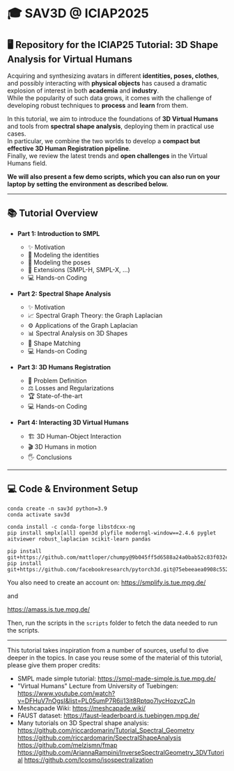 # 🎓 SAV3D @ ICIAP2025

## 🖥 Repository for the ICIAP25 Tutorial: 3D Shape Analysis for Virtual Humans

Acquiring and synthesizing avatars in different **identities, poses, clothes**, and possibly interacting with **physical objects** has caused a dramatic explosion of interest in both **academia** and **industry**.  
While the popularity of such data grows, it comes with the challenge of developing robust techniques to **process** and **learn** from them.

In this tutorial, we aim to introduce the foundations of **3D Virtual Humans** and tools from **spectral shape analysis**, deploying them in practical use cases.  
In particular, we combine the two worlds to develop a **compact but effective 3D Human Registration pipeline**.  
Finally, we review the latest trends and **open challenges** in the Virtual Humans field.

**We will also present a few demo scripts, which you can also run on your laptop by setting the environment as described below.**

---

## 📚 Tutorial Overview

- **Part 1: Introduction to SMPL**
  - ✨ Motivation
  - 🧍 Modeling the identities
  - 🤸 Modeling the poses
  - 🔧 Extensions (SMPL-H, SMPL-X, ...)
  - 💻 Hands-on Coding

- **Part 2: Spectral Shape Analysis**
  - ✨ Motivation
  - 📈 Spectral Graph Theory: the Graph Laplacian
  - ⚙️ Applications of the Graph Laplacian
  - 📊 Spectral Analysis on 3D Shapes
  - 🔗 Shape Matching
  - 💻 Hands-on Coding

- **Part 3: 3D Humans Registration**
  - 🎯 Problem Definition
  - ⚖️ Losses and Regularizations
  - 🏆 State-of-the-art
  - 💻 Hands-on Coding

- **Part 4: Interacting 3D Virtual Humans**
  - 🏗 3D Human-Object Interaction
  - 🎬 3D Humans in motion
  - 🖐 Conclusions

---

## 💻 Code & Environment Setup
```
conda create -n sav3d python=3.9
conda activate sav3d

conda install -c conda-forge libstdcxx-ng
pip install smplx[all] open3d plyfile moderngl-window==2.4.6 pyglet aitviewer robust_laplacian scikit-learn pandas

pip install git+https://github.com/mattloper/chumpy@9b045ff5d6588a24a0bab52c83f032e2ba433e17
pip install git+https://github.com/facebookresearch/pytorch3d.git@75ebeeaea0908c5527e7b1e305fbc7681382db47
```
You also need to create an account on:
https://smplify.is.tue.mpg.de/

and

https://amass.is.tue.mpg.de/

Then, run the scripts in the `scripts` folder to fetch the data needed to run the scripts.

----

This tutorial takes inspiration from a number of sources, useful to dive deeper in the topics. In case you reuse some of the material of this tutorial, please give them proper credits:

- SMPL made simple tutorial: https://smpl-made-simple.is.tue.mpg.de/
- "Virtual Humans" Lecture from University of Tuebingen: https://www.youtube.com/watch?v=DFHuV7nOgsI&list=PL05umP7R6ij13it8Rptqo7lycHozvzCJn
- Meshcapade Wiki: https://meshcapade.wiki/
- FAUST dataset: https://faust-leaderboard.is.tuebingen.mpg.de/
- Many tutorials on 3D Spectral shape analysis:
https://github.com/riccardomarin/Tutorial_Spectral_Geometry
https://github.com/riccardomarin/SpectralShapeAnalysis
https://github.com/melzismn/fmap
https://github.com/AriannaRampini/InverseSpectralGeometry_3DVTutorial
https://github.com/lcosmo/isospectralization



